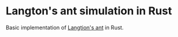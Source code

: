 # Langton's ant simulation in Rust

Basic implementation of [Langtion's ant](https://en.wikipedia.org/wiki/Langton%27s_ant) in Rust.
